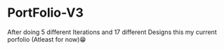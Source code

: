 # PortFolio-V3
After doing 5 different Iterations and 17 different Designs this my current porfolio (Atleast for now)😁
